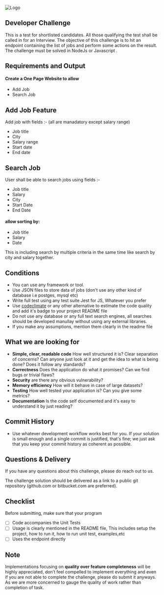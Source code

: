 ![Logo](http://www.prohrpk.com/wp-content/uploads/2016/10/ProHR-Logo.png)
## Developer Challenge

This is a test for shortlisted candidates. All those qualifying the test shall be called in for an Interview. The objective of this challenge is to hit an endpoint containing the list of jobs and perform some actions on the result.
The challenge must be solved in NodeJs or Javascript .

## Requirements and Output

#### Create a One Page Website to **allow**
- Add Job
- Search Job

## Add Job Feature
  Add job with fields :- (all are manadatory except salary range)
- Job title
- City
- Salary range
- Start date
- End date 

## Search Job
   User shall be able to search jobs  using fields :-
  - Job title
  - Salary
  - City
  - Start Date
  - End Date
  #### allow sorting by:
  - Job title
  - Salary
  - Date

This is including search by multiple criteria in the same time like search by city and salary together.

## Conditions

- You can use any framework or tool.
- Use JSON files to store data of jobs (don't use any other kind of database i.e postges, mysql etc)
- Write full test using any test suite Jest for JS, Whatever you prefer
- Use [codeclimate](https://codeclimate.com) or any other alternative to estimate the code quality and add it's badge to your project README file
- Do not use any database or any full text search engines, all searches should be developed manullay without using any external libraries.
- If you make any assumptions, mention them clearly in the readme file

## What we are looking for

- **Simple, clear, readable code** How well structured it is? Clear separation of concerns? Can anyone just look at it and get the idea to what is being done? Does it follow any standards?
- **Correctness** Does the application do what it promises? Can we find bugs or trivial flaws?
- **Security** are there any obvious vulnerability?
- **Memory efficiency** How will it behave in case of large datasets?
- **Testing** How well tested your application is? Can you give some metrics?
- **Documentation** Is the code self documented and it's easy to understand it by just reading?


## Commit History
- Use whatever development workflow works best for you. If your solution is small enough and a single commit is justified, that's fine; we just ask that you keep your commit history as coherent as possible.

## Questions & Delivery

If you have any questions about this challenge, please do reach out to us.

The challenge solution should be delivered as a link to a public git repository (github.com or bitbucket.com are preferred).

## Checklist

Before submitting, make sure that your program

- [ ] Code accompanies the Unit Tests
- [ ] Usage is clearly mentioned in the README file, This includes setup the project, how to run it, how to run unit test, examples,etc
- [ ] Uses the endpoint directly

## Note

Implementations focusing on **quality over feature completeness** will be highly appreciated, don’t feel compelled to implement everything and even if you are not able to complete the challenge, please do submit it anyways. As we are more concerned to gauge the quality of work rather than completion of task.
